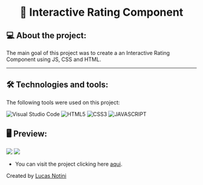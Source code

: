 <h1 align="center"> 📱 Interactive Rating Component </h1>

## 💻 About the project:

The main goal of this project was to create a an Interactive Rating Component using JS, CSS and HTML.

---

## 🛠 Technologies and tools:

The following tools were used on this project:

![Visual Studio Code](https://img.shields.io/badge/Visual%20Studio%20Code-0078d7.svg?style=for-the-badge&logo=visual-studio-code&logoColor=white)
![HTML5](https://img.shields.io/badge/html5-%23E34F26.svg?style=for-the-badge&logo=html5&logoColor=white)
![CSS3](https://img.shields.io/badge/css3-%231572B6.svg?style=for-the-badge&logo=css3&logoColor=white)
![JAVASCRIPT](https://img.shields.io/badge/css3-%231572B6.svg?style=for-the-badge&logo=css3&logoColor=white)

## 🖥️ Preview:

![](https://i.imgur.com/lVWzfIr.png) 
![](https://i.imgur.com/1UEmbaW.png)

- You can visit the project clicking here <a href="#">aqui</a>.


Created by [Lucas Notini](https://github.com/lucasnotini)
